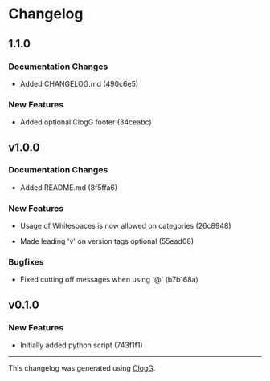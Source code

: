 # Changelog 

## 1.1.0 

### Documentation Changes 

- Added CHANGELOG.md (490c6e5) 

### New Features 

- Added optional ClogG footer (34ceabc) 

## v1.0.0 

### Documentation Changes 

- Added README.md (8f5ffa6) 

### New Features 

- Usage of Whitespaces is now allowed on categories (26c8948) 

- Made leading 'v' on version tags optional (55ead08) 

### Bugfixes 

- Fixed cutting off messages when using '@' (b7b168a) 

## v0.1.0 

### New Features 

- Initially added python script (743f1f1) 


 
--- 
 This changelog was generated using [ClogG](https://github.com/0x4287/changelog-generator).
